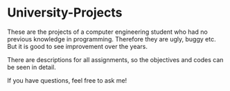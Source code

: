 # University-Projects
These are the projects of a computer engineering student who had no previous knowledge in programming. Therefore they are ugly, buggy etc. But it is good to see improvement over the years.

There are descriptions for all assignments, so the objectives and codes can be seen in detail.

If you have questions, feel free to ask me!
